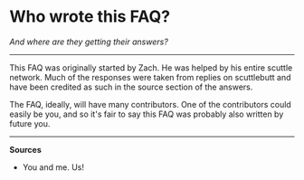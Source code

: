 # Who wrote this FAQ?

*And where are they getting their answers?*

---

This FAQ was originally started by Zach. He was helped by his entire scuttle network.  Much of the responses were taken from replies on scuttlebutt and have been credited as such in the source section of the answers.

The FAQ, ideally, will have many contributors.  One of the contributors could easily be you, and so it's fair to say this FAQ was probably also written by future you. 

---

**Sources**
* You and me.  Us!
